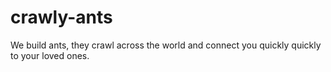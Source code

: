 # crawly-ants
We build ants, they crawl across the world and connect you quickly quickly to your loved ones. 
